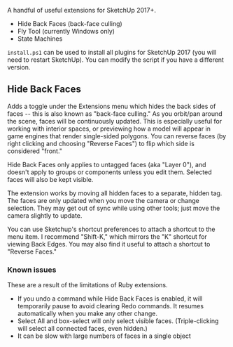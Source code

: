 A handful of useful extensions for SketchUp 2017+.

- Hide Back Faces (back-face culling)
- Fly Tool (currently Windows only)
- State Machines

`install.ps1` can be used to install all plugins for SketchUp 2017 (you will need to restart SketchUp). You can modify the script if you have a different version.

## Hide Back Faces

Adds a toggle under the Extensions menu which hides the back sides of faces -- this is also known as "back-face culling." As you orbit/pan around the scene, faces will be continuously updated. This is especially useful for working with interior spaces, or previewing how a model will appear in game engines that render single-sided polygons. You can reverse faces (by right clicking and choosing "Reverse Faces") to flip which side is considered "front."

Hide Back Faces only applies to untagged faces (aka "Layer 0"), and doesn't apply to groups or components unless you edit them. Selected faces will also be kept visible.

The extension works by moving all hidden faces to a separate, hidden tag. The faces are only updated when you move the camera or change selection. They may get out of sync while using other tools; just move the camera slightly to update.

You can use Sketchup's shortcut preferences to attach a shortcut to the menu item. I recommend "Shift-K," which mirrors the "K" shortcut for viewing Back Edges. You may also find it useful to attach a shortcut to "Reverse Faces."

### Known issues
These are a result of the limitations of Ruby extensions.
- If you undo a command while Hide Back Faces is enabled, it will temporarily pause to avoid clearing Redo commands. It resumes automatically when you make any other change.
- Select All and box-select will only select visible faces. (Triple-clicking will select all connected faces, even hidden.)
- It can be slow with large numbers of faces in a single object
